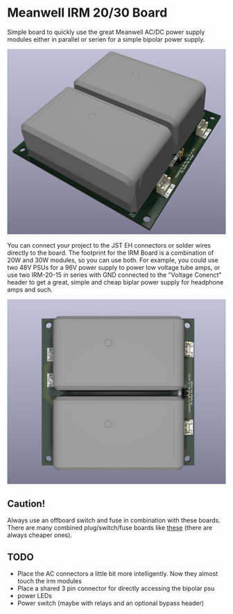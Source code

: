 # Meanwell IRM 20/30 Board

Simple board to quickly use the great Meanwell AC/DC power supply modules either in parallel or serien for a simple bipolar power supply. 

![3D  Viel from the side of the meanwell board](./Hardware/doc/Meanwell%20IRM%20Board%20Side.png)

You can connect your project to the JST EH connectors or solder wires directly to the board. The footprint for the IRM Board is a combination of 
20W and 30W modules, so you can use both. For example, you could use two 48V PSUs for a 96V power supply to power low voltage tube amps, or use 
two IRM-20-15 in series with GND connected to the "Voltage Conenct" header to get a great, simple and cheap biplar power supply for headphone 
amps and such.

![Top view of the meanwell board](./Hardware/doc/Meanwell%20IRM%20Board%20Top.png)

## Caution!

Always use an offboard switch and fuse in combination with these boards. There are many combined plug/switch/fuse boards like 
[these](https://www.mouser.de/ProductDetail/Qualtek/764-00-002?qs=uN5Dye%252BOwiXfVfVI0dfkHA%3D%3D) (there are always cheaper ones).

## TODO

- Place the AC connectors a little bit more intelligently. Now they almost touch the irm modules
- Place a shared 3 pin connector for directly accessing the bipolar psu
- power LEDs
- Power switch (maybe with relays and an optional bypass header)